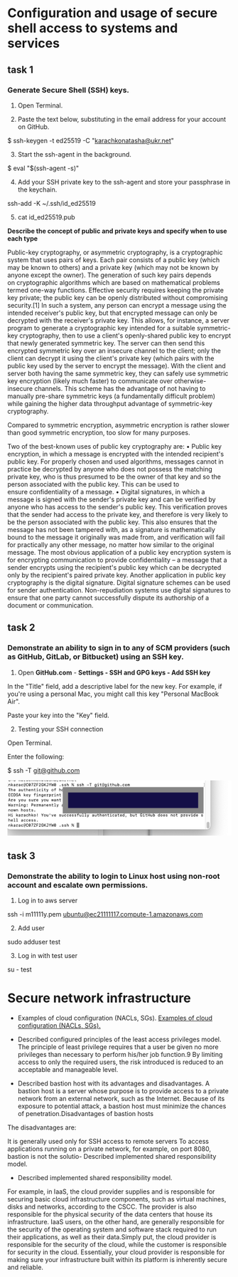 # Configuration and usage of secure shell access to systems and services
## task 1
### Generate Secure Shell (SSH) keys.
1. Open Terminal.

2. Paste the text below, substituting in the email address for your account on GitHub.

$ ssh-keygen -t ed25519 -C "karachkonatasha@ukr.net"

3. Start the ssh-agent in the background.

$ eval "$(ssh-agent -s)"

4. Add your SSH private key to the ssh-agent and store your passphrase in the keychain.

ssh-add -K ~/.ssh/id_ed25519

5. cat id_ed25519.pub

**Describe the concept of public and private keys and specify when to use each type**

Public-key cryptography, or asymmetric cryptography, is a cryptographic system that uses pairs of keys. Each pair consists of a public key (which may be known to others) and a private key (which may not be known by anyone except the owner). The generation of such key pairs depends on cryptographic algorithms which are based on mathematical problems termed one-way functions. Effective security requires keeping the private key private; the public key can be openly distributed without compromising security.[1]
In such a system, any person can encrypt a message using the intended receiver's public key, but that encrypted message can only be decrypted with the receiver's private key. This allows, for instance, a server program to generate a cryptographic key intended for a suitable symmetric-key cryptography, then to use a client's openly-shared public key to encrypt that newly generated symmetric key. The server can then send this encrypted symmetric key over an insecure channel to the client; only the client can decrypt it using the client's private key (which pairs with the public key used by the server to encrypt the message). With the client and server both having the same symmetric key, they can safely use symmetric key encryption (likely much faster) to communicate over otherwise-insecure channels. This scheme has the advantage of not having to manually pre-share symmetric keys (a fundamentally difficult problem) while gaining the higher data throughput advantage of symmetric-key cryptography.

Compared to symmetric encryption, asymmetric encryption is rather slower than good symmetric encryption, too slow for many purposes.


Two of the best-known uses of public key cryptography are:
	•	Public key encryption, in which a message is encrypted with the intended recipient's public key. For properly chosen and used algorithms, messages cannot in practice be decrypted by anyone who does not possess the matching private key, who is thus presumed to be the owner of that key and so the person associated with the public key. This can be used to ensure confidentiality of a message.
	•	Digital signatures, in which a message is signed with the sender's private key and can be verified by anyone who has access to the sender's public key. This verification proves that the sender had access to the private key, and therefore is very likely to be the person associated with the public key. This also ensures that the message has not been tampered with, as a signature is mathematically bound to the message it originally was made from, and verification will fail for practically any other message, no matter how similar to the original message.
The most obvious application of a public key encryption system is for encrypting communication to provide confidentiality – a message that a sender encrypts using the recipient's public key which can be decrypted only by the recipient's paired private key.
Another application in public key cryptography is the digital signature. Digital signature schemes can be used for sender authentication.
Non-repudiation systems use digital signatures to ensure that one party cannot successfully dispute its authorship of a document or communication.



## task 2
### Demonstrate an ability to sign in to any of SCM providers (such as GitHub, GitLab, or Bitbucket) using an SSH key.

1. Open **GitHub.com** -  **Settings - SSH and GPG keys - Add SSH key**

In the "Title" field, add a descriptive label for the new key. 
For example, if you're using a personal Mac, you might call this key "Personal MacBook Air".

Paste your key into the "Key" field.

2. Testing your SSH connection

Open Terminal.

Enter the following:

$ ssh -T git@github.com

![picture 1-1](https://github.com/karachko/juniordevops/blob/main/Screenshot%202022-02-21%20at%2015.28.01.png)


## task 3
### Demonstrate the ability to login to Linux host using non-root account and escalate own permissions.

1. Log in to aws server

ssh -i m11111y.pem ubuntu@ec21111117.compute-1.amazonaws.com

2. Add user

sudo adduser test

3. Log in with test user 

su - test


# Secure network infrastructure

- Examples of cloud configuration (NACLs, SGs).
[Examples of cloud configuration (NACLs, SGs).](https://github.com/karachko/juniordevops/blob/main/CloudNetwork.md)


- Described configured principles of the least access privileges model.
The principle of least privilege requires that a user be given no more privileges than necessary to perform his/her job function.9 By limiting access to only the required users, the risk introduced is reduced to an acceptable and manageable level.

- Described bastion host with its advantages and disadvantages.
A bastion host is a server whose purpose is to provide access to a private network from an external network, such as the Internet. Because of its exposure to potential attack, a bastion host must minimize the chances of penetration.Disadvantages of bastion hosts


The disadvantages are:

It is generally used only for SSH access to remote servers
To access applications running on a private network, for example, on port 8080, bastion is not the solutio- Described implemented shared responsibility model.




- Described implemented shared responsibility model.

For example, in IaaS, the cloud provider supplies and is responsible for securing basic cloud infrastructure components, such as virtual machines, disks and networks, according to the CSCC. The provider is also responsible for the physical security of the data centers that house its infrastructure. IaaS users, on the other hand, are generally responsible for the security of the operating system and software stack required to run their applications, as well as their data.Simply put, the cloud provider is responsible for the security of the cloud, while the customer is responsible for security in the cloud. Essentially, your cloud provider is responsible for making sure your infrastructure built within its platform is inherently secure and reliable.
